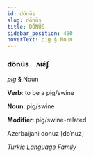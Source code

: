 ```yaml
---
id: dönüs
slug: dönüs
title: DÖNÜS
sidebar_position: 460
hoverText: pig § Noun
---
```


### dönüs&emsp;<span kind="abugida">ʌıƨ́ʄ</span>

*pig* **§** Noun

**Verb**: to be a pig/swine

**Noun**: pig/swine

**Modifier**: pig/swine-related

Azerbaijani donuz [doˈnuz]

*Turkic Language Family*